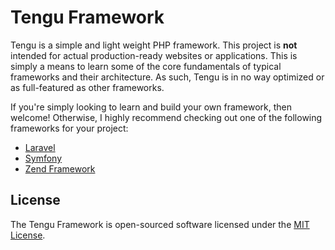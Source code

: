 # Tengu Framework
Tengu is a simple and light weight PHP framework. This project is **not** intended for actual production-ready websites or applications. This is simply a means to learn some of the core fundamentals of typical frameworks and their architecture. As such, Tengu is in no way optimized or as full-featured as other frameworks.

If you're simply looking to learn and build your own framework, then welcome! Otherwise, I highly recommend checking out one of the following frameworks for your project:

- [Laravel](http://laravel.com/)
- [Symfony](http://symfony.com/)
- [Zend Framework](http://framework.zend.com/)

## License
The Tengu Framework is open-sourced software licensed under the [MIT License](https://tldrlegal.com/license/mit-license).
